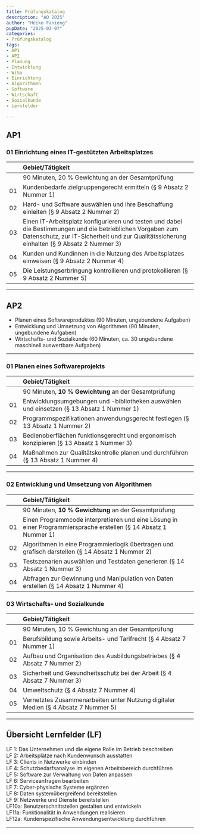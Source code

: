 ```yaml
---
title: Prüfungskatalog
description: "AO 2025"
author: "Heiko Fanieng"
pupDate: "2025-03-07"
categories: 
- Prüfungskatalog
tags:
- AP1
- AP2
- Planung
- Entwicklung
- WiSo
- Einrichtung
- Algorithmen
- Software
- Wirtschaft
- Sozialkunde
- Lernfelder

---
```


## AP1

### 01 Einrichtung eines IT-gestützten Arbeitsplatzes

| | Gebiet/Tätigkeit |
| :--- | :--- |
| | 90 Minuten, 20 % Gewichtung an der Gesamtprüfung |
| 01 | Kundenbedarfe zielgruppengerecht ermitteln (§ 9 Absatz 2 Nummer 1) |
| 02 | Hard- und Software auswählen und ihre Beschaffung einleiten (§ 9 Absatz 2 Nummer 2) |
| 03 | Einen IT-Arbeitsplatz konfigurieren und testen und dabei die Bestimmungen und die betrieblichen Vorgaben zum Datenschutz, zur IT-Sicherheit und zur Qualitätssicherung einhalten (§ 9 Absatz 2 Nummer 3) |
| 04 | Kunden und Kundinnen in die Nutzung des Arbeitsplatzes einweisen (§ 9 Absatz 2 Nummer 4) |
| 05 | Die Leistungserbringung kontrollieren und protokollieren (§ 9 Absatz 2 Nummer 5) |

---

## AP2

- Planen eines Softwareproduktes (90 Minuten, ungebundene Aufgaben)
- Entwicklung und Umsetzung von Algorithmen (90 Minuten, ungebundene Aufgaben)
- Wirtschafts- und Sozialkunde (60 Minuten, ca. 30 ungebundene maschinell auswertbare Aufgaben)

---

### 01 Planen eines Softwareprojekts

| | Gebiet/Tätigkeit |
| :--- | :--- |
| | 90 Minuten, **10 % Gewichtung** an der Gesamtprüfung |
| 01 | Entwicklungsumgebungen und -bibliotheken auswählen und einsetzen (§ 13 Absatz 1 Nummer 1) |
| 02 | Programmspezifikationen anwendungsgerecht festlegen (§ 13 Absatz 1 Nummer 2) |
| 03 | Bedienoberflächen funktionsgerecht und ergonomisch konzipieren (§ 13 Absatz 1 Nummer 3) |
| 04 | Maßnahmen zur Qualitätskontrolle planen und durchführen (§ 13 Absatz 1 Nummer 4) |

---

### 02 Entwicklung und Umsetzung von Algorithmen

| | Gebiet/Tätigkeit |
| :--- | :--- |
| | 90 Minuten, **10 % Gewichtung** an der Gesamtprüfung |
| 01 | Einen Programmcode interpretieren und eine Lösung in einer Programmiersprache erstellen (§ 14 Absatz 1 Nummer 1) |
| 02 | Algorithmen in eine Programmierlogik übertragen und grafisch darstellen (§ 14 Absatz 1 Nummer 2) |
| 03 | Testszenarien auswählen und Testdaten generieren (§ 14 Absatz 1 Nummer 3) |
| 04 | Abfragen zur Gewinnung und Manipulation von Daten erstellen (§ 14 Absatz 1 Nummer 4) |

### 03 Wirtschafts- und Sozialkunde

| | Gebiet/Tätigkeit |
| :--- | :--- |
| | 90 Minuten, 10 % Gewichtung an der Gesamtprüfung |
| 01 | Berufsbildung sowie Arbeits- und Tarifrecht (§ 4 Absatz 7 Nummer 1) |
| 02 | Aufbau und Organisation des Ausbildungsbetriebes (§ 4 Absatz 7 Nummer 2) |
| 03 | Sicherheit und Gesundheitsschutz bei der Arbeit (§ 4 Absatz 7 Nummer 3) |
| 04 | Umweltschutz (§ 4 Absatz 7 Nummer 4) |
| 05 | Vernetztes Zusammenarbeiten unter Nutzung digitaler Medien (§ 4 Absatz 7 Nummer 5) |

---

## Übersicht Lernfelder (LF)

LF 1: Das Unternehmen und die eigene Rolle im Betrieb beschreiben  
LF 2: Arbeitsplätze nach Kundenwunsch ausstatten  
LF 3: Clients in Netzwerke einbinden  
LF 4: Schutzbedarfsanalyse im eigenen Arbeitsbereich durchführen  
LF 5: Software zur Verwaltung von Daten anpassen  
LF 6: Serviceanfragen bearbeiten  
LF 7: Cyber-physische Systeme ergänzen  
LF 8: Daten systemübergreifend bereitstellen  
LF 9: Netzwerke und Dienste bereitstellen  
LF10a: Benutzerschnittstellen gestalten und entwickeln  
LF11a: Funktionalität in Anwendungen realisieren  
LF12a: Kundenspezifische Anwendungsentwicklung durchführen  

---
